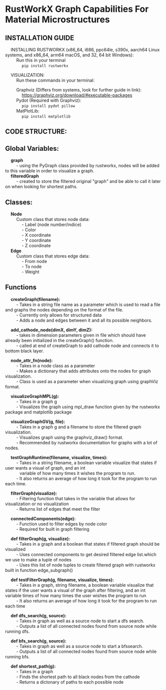 # RustWorkX Graph Capabilities For Material Microstructures
  
INSTALLATION GUIDE
  -----
&emsp; INSTALLING RUSTWORKX (x86_64, i686, ppc64le, s390x, aarch64 Linux systems, and x86_64, arm64 macOS, and 32, 64 bit Windows):  
  &emsp; &emsp; Run this in your terminal  
  &emsp; &emsp; &emsp; `pip install rustworkx`  
  
&emsp; VISUALIZATION:  
  &emsp; &emsp; Run these commands in your terminal:
    
  &emsp; &emsp; Graphviz (Differs from systems, look for further guide in link):  
    &emsp; &emsp; &emsp; https://graphviz.org/download/#executable-packages  
  &emsp; &emsp; Pydot (Required with Graphviz):  
    &emsp; &emsp; &emsp; `pip install pydot pillow`  
     &emsp; &emsp; MatPlotLib:  
  &emsp; &emsp; &emsp; `pip install matplotlib`
  
CODE STRUCTURE:  
  -----
Global Variables:  
-----
   &emsp; **graph**  
    &emsp; &emsp; - using the PyGraph class provided by rustworkx, nodes will be added to this variable in order to visualize a graph.  
   &emsp; **filteredGraph**  
    &emsp; &emsp; - created to store the filtered original "graph" and be able to call it later on when looking for shortest paths.  

Classes:  
-----
  &emsp; **Node**  
    &emsp; &emsp; Custom class that stores node data:  
      &emsp; &emsp; &emsp; - Label (node number/indice)  
      &emsp; &emsp; &emsp; - Color  
      &emsp; &emsp; &emsp; - X coordinate  
      &emsp; &emsp; &emsp; - Y coordinate  
      &emsp; &emsp; &emsp; - Z coordinate  
  &emsp; **Edge**  
    &emsp; &emsp; Custom class that stores edge data:  
      &emsp; &emsp; &emsp; - From node  
      &emsp; &emsp; &emsp; - To node  
      &emsp; &emsp; &emsp; - Weight  

Functions  
-----
  &emsp; **createGraph(filename):**  
    &emsp; &emsp; - Takes in a string file name as a parameter which is used to read a file and graphs the nodes depending on the format of the file.  
    &emsp; &emsp; - Currently only allows for structured data  
    &emsp; &emsp; - Adds a node and edges between it and all its possible neighbors.  

 &emsp;  **add_cathode_node(dimX, dimY, dimZ):**  
    &emsp; &emsp; - takes in dimension parameters given in file which should have already been initialized in the createGraph() function.  
    &emsp; &emsp; - called at end of createGraph to add cathode node and connects it to bottom black layer.  
    
  &emsp; **node_attr_fn(node):**  
    &emsp; &emsp; - Takes in a node class as a parameter  
    &emsp; &emsp; - Makes a dictionary that adds attributes onto the nodes for graph visualization.  
    &emsp; &emsp; - Class is used as a parameter when visualizing graph using graphViz format.  

 &emsp;  **visualizeGraphMPL(g):**  
    &emsp; &emsp; - Takes in a graph g  
    &emsp; &emsp; - Visualizes the graph using mpl_draw function given by the rustworkx package and matplotlib package  

  &emsp; **visualizeGraphGV(g, file):**  
    &emsp; &emsp; - Takes in a graph g and a filename to store the filtered graph visualization.  
    &emsp; &emsp; - Visualizes graph using the graphviz_draw() format.  
    &emsp; &emsp; - Recommended by rustworkx documentation for graphs with a lot of nodes.  

  &emsp; **testGraphRuntime(filename, visualize, times):**  
    &emsp; &emsp; - Takes in a string filename, a boolean variable visualize that states if user wants a visual of graph, and an int  
    &emsp; &emsp; &ensp; variable of how many times it wishes the program to run.  
    &emsp; &emsp; - It also returns an average of how long it took for the program to run each time.  

  &emsp; **filterGraph(visualize):**  
    &emsp; &emsp; - Filtering function that takes in the variable that allows for visualization or no visualization  
    &emsp; &emsp; - Returns list of edges that meet the filter  

  &emsp; **connectedComponents(edge):**  
    &emsp; &emsp; - Function used to filter edges by node color  
    &emsp; &emsp; - Required for built in graph filtering  

  &emsp; **def filterGraph(g, visualize):**  
    &emsp; &emsp; - Takes in a graph and a boolean that states if filtered graph should be visualized  
    &emsp; &emsp; - Uses connected components to get desired filtered edge list.which we use to make a tuple of nodes  
    &emsp; &emsp; - Uses this list of node tuples to create filtered graph with rustworkx built in function edge_subgraph()  
  
 &emsp;  **def testFilterGraph(g, filename, visualize, times):**  
    &emsp; &emsp; - Takes in a graph, string filename, a boolean variable visualize that states if the user wants a visual of the graph after filtering, and an int 
    &emsp; &emsp; &ensp; variable times of how many times the user wishes the program to run  
    &emsp; &emsp; - It also returns an average of how long it took for the program to run each time  

  &emsp; **def dfs_search(g, source):**  
    &emsp; &emsp; - Takes in graph as well as a source node to start a dfs search.  
    &emsp; &emsp; - Outputs a list of all connected nodes found from source node while running dfs.  

  &emsp; **def bfs_search(g, source):**  
    &emsp; &emsp; - Takes in graph as well as a source node to start a bfssearch.  
    &emsp; &emsp; - Outputs a list of all connected nodes found from source node while running bfs.  

  &emsp; **def shortest_path(g):**  
    &emsp; &emsp; - Takes in a graph  
    &emsp; &emsp; - Finds the shortest path to all black nodes from the cathode  
    &emsp; &emsp; - Returns a dictonary of paths to each possible node  
